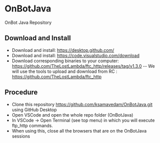 # OnBotJava
OnBot Java Repository
## Download and Install

- Download and install: https://desktop.github.com/  
- Download and install: https://code.visualstudio.com/download
- Download corresponding binaries to your computer: https://github.com/TheLostLambda/ftc_http/releases/tag/v1.3.0
-- We will use the tools to upload and download from RC : https://github.com/TheLostLambda/ftc_http

## Procedure
- Clone this repository https://github.com/ksamavedam/OnBotJava.git  using GitHub Desktop
- Open VSCode and open the whole repo folder (OnBotJava)
- In VSCode -> Open Terminal (see top menu) in which you will execute ftp_http commands. 
- When using this, close all the browsers that are on the OnBotJava sessions 



